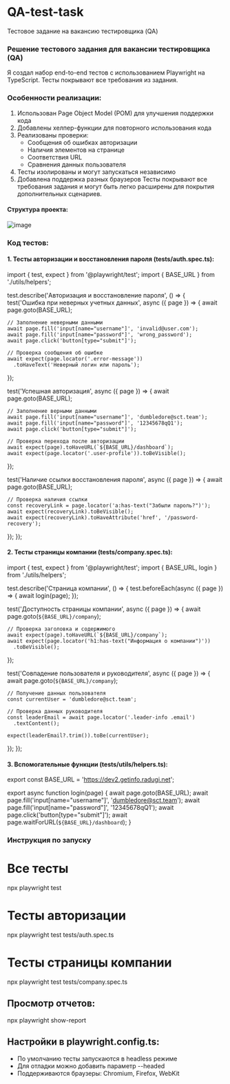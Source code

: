# QA-test-task
Тестовое задание на вакансию тестировщика (QA)

### Решение тестового задания для вакансии тестировщика (QA)
Я создал набор end-to-end тестов с использованием Playwright на TypeScript. Тесты покрывают все требования из задания.
### Особенности реализации:
1. Использован Page Object Model (POM) для улучшения поддержки кода
2. Добавлены хелпер-функции для повторного использования кода
3. Реализованы проверки:
   - Сообщения об ошибках авторизации
   - Наличия элементов на странице
   - Соответствия URL
   - Сравнения данных пользователя
4. Тесты изолированы и могут запускаться независимо
5. Добавлена поддержка разных браузеров
Тесты покрывают все требования задания и могут быть легко расширены для покрытия дополнительных сценариев.
#### Структура проекта:
![image](https://github.com/user-attachments/assets/09fef0e9-6b86-41e1-82e4-2afd60ce19a7)

### Код тестов:

#### 1. Тесты авторизации и восстановления пароля (tests/auth.spec.ts):

import { test, expect } from '@playwright/test';
import { BASE_URL } from './utils/helpers';

test.describe('Авторизация и восстановление пароля', () => {
  test('Ошибка при неверных учетных данных', async ({ page }) => {
    await page.goto(BASE_URL);
    
    // Заполнение неверными данными
    await page.fill('input[name="username"]', 'invalid@user.com');
    await page.fill('input[name="password"]', 'wrong_password');
    await page.click('button[type="submit"]');
    
    // Проверка сообщения об ошибке
    await expect(page.locator('.error-message'))
      .toHaveText('Неверный логин или пароль');
  });

  test('Успешная авторизация', async ({ page }) => {
    await page.goto(BASE_URL);
    
    // Заполнение верными данными
    await page.fill('input[name="username"]', 'dumbledore@sct.team');
    await page.fill('input[name="password"]', '12345678qQ1');
    await page.click('button[type="submit"]');
    
    // Проверка перехода после авторизации
    await expect(page).toHaveURL(`${BASE_URL}/dashboard`);
    await expect(page.locator('.user-profile')).toBeVisible();
  });

  test('Наличие ссылки восстановления пароля', async ({ page }) => {
    await page.goto(BASE_URL);
    
    // Проверка наличия ссылки
    const recoveryLink = page.locator('a:has-text("Забыли пароль?")');
    await expect(recoveryLink).toBeVisible();
    await expect(recoveryLink).toHaveAttribute('href', '/password-recovery');
  });
});

#### 2. Тесты страницы компании (tests/company.spec.ts):
import { test, expect } from '@playwright/test';
import { BASE_URL, login } from './utils/helpers';

test.describe('Страница компании', () => {
  test.beforeEach(async ({ page }) => {
    await login(page);
  });

  test('Доступность страницы компании', async ({ page }) => {
    await page.goto(`${BASE_URL}/company`);
    
    // Проверка заголовка и содержимого
    await expect(page).toHaveURL(`${BASE_URL}/company`);
    await expect(page.locator('h1:has-text("Информация о компании")'))
      .toBeVisible();
  });

  test('Совпадение пользователя и руководителя', async ({ page }) => {
    await page.goto(`${BASE_URL}/company`);
    
    // Получение данных пользователя
    const currentUser = 'dumbledore@sct.team';
    
    // Проверка данных руководителя
    const leaderEmail = await page.locator('.leader-info .email')
      .textContent();
    
    expect(leaderEmail?.trim()).toBe(currentUser);
  });
});


#### 3. Вспомогательные функции (tests/utils/helpers.ts):
export const BASE_URL = 'https://dev2.getinfo.radugi.net';

export async function login(page) {
  await page.goto(BASE_URL);
  await page.fill('input[name="username"]', 'dumbledore@sct.team');
  await page.fill('input[name="password"]', '12345678qQ1');
  await page.click('button[type="submit"]');
  await page.waitForURL(`${BASE_URL}/dashboard`);
}
### Инструкция по запуску

# Все тесты
npx playwright test

# Тесты авторизации
npx playwright test tests/auth.spec.ts

# Тесты страницы компании
npx playwright test tests/company.spec.ts

## Просмотр отчетов:
npx playwright show-report

## Настройки в playwright.config.ts:
- По умолчанию тесты запускаются в headless режиме
- Для отладки можно добавить параметр --headed
- Поддерживаются браузеры: Chromium, Firefox, WebKit











